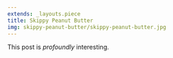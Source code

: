 ```yaml
---
extends: _layouts.piece
title: Skippy Peanut Butter
img: skippy-peanut-butter/skippy-peanut-butter.jpg
---
```


This post is *profoundly* interesting.
